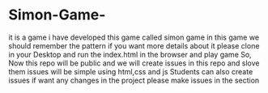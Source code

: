 # Simon-Game-

it is a game i have developed this game called simon game in this game 
we should remember the pattern
if you want more details about it please clone in your Desktop and run the index.html in the browser and play game 
So, Now this repo will be public and we will create issues in this repo and slove them
issues will be simple using html,css and js 
Students can also create issues if want any changes in the project please make issues in the section
